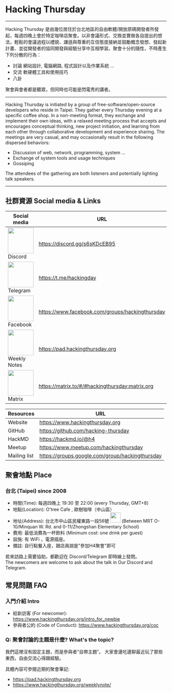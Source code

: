 # Hacking Thursday

---

Hacking Thursday 是由幾位居住於台北地區的自由軟體/開放原碼開發者所發起，每週四晚上會於特定咖啡店聚會。以非會議形式、交換並實做各自提出的想法，輕鬆的會議過程以禮貌、謙遜與尊重的互信態度接納並鼓勵概念發想、發起新計畫、並從開發者的協同開發與經驗分享中互相學習。聚會十分的隨性，不時產生下列分散的行為：

 - 討論 網站設計, 電腦網路, 程式設計以及作業系統 ...
 - 交流 軟硬體工具和使用技巧
 - 八卦

聚會與會者都是聽眾，但同時也可能是閃電秀的講者。


---
   
Hacking Thursday is initiated by a group of free-software/open-source developers who reside in Taipei. They gather every Thursday evening at a specific coffee shop. In a non-meeting format, they exchange and implement their own ideas, with a relaxed meeting process that accepts and encourages conceptual thinking, new project initiation, and learning from each other through collaborative development and experience sharing. The meetings are very casual, and may occasionally result in the following dispersed behaviors:

 - Discussion of web, network, programming, system ...
 - Exchange of system tools and usage techniques
 - Gossiping

The attendees of the gathering are both listeners and potentially lighting talk speakers.

    
---


## 社群資源 Social media & Links

| Social media | URL | QRCode|
|--|--|--|
| <img src="/img/discord.svg" alt="" width="80" /> Discord | <https://discord.gg/s6sKDcEB95> | <img src="/img/qrcode_discord.svg" alt="" width="100" /> |
| <img src="/img/telegram.svg" alt="" width="80" /> Telegram | <https://t.me/hackingday> | <img src="/img/qrcode_telegram.svg" alt="" width="100" /> |
| <img src="/img/facebook.png" alt="" width="80" /> Facebook | <https://www.facebook.com/groups/hackingthursday> | <img src="/img/qrcode_facebook.svg" alt="" width="100" /> |
| <img src="https://hackmd.io/favicon.png" alt="" width="80" /> Weekly Notes | <https://pad.hackingthursday.org> | <img src="/img/qrcode_pad.svg" alt="" width="100" /> |
| <img src="https://matrix.org/assets/favicon.svg" alt="" width="80" /> Matrix | <https://matrix.to/#/#hackingthursday:matrix.org> | <img src="/img/qrcode_matrix.svg" alt="" width="100" /> |



| Resources | URL |
|--|--|
| Website | <https://www.hackingthursday.org> |
| GitHub | <https://github.com/hacking-thursday> |
| HackMD | <https://hackmd.io/@h4> | 
| Meetup | <https://www.meetup.com/hackingthursday> |
| Mailing list | <https://groups.google.com/group/hackingthursday> |


## 聚會地點 Place

### 台北 (Taipei) since 2008

- 時間(Time): 每週四晚上 19:30 至 22:00 (every Thursday, GMT+8)
- 地點(Location): O'tree Cafe , 歐樹咖啡（中山區）
- 地址(Address): 台北市中山區民權東路一段56號 [<img src="https://hackmd.io/_uploads/S1mWDwLi2.png" alt="" width="32" />](https://goo.gl/maps/MhyaQMXXaE2YHKud6) (Between MRT O-10/Minquan W. Rd. and 0-11/Zhongshan Elementary School)
- 費用: 最低消費為一杯飲料 (Minimum cost: one drink per guest)
- 設施: 有 WiFi ，電源插座。
- 備註: 自行點餐入座，跟店員說是"參加H4聚會"即可 

    
若來訪路上需要協助，都歡迎在 Discord/Telegram 即時線上發問。   
The newcomers are welcome to ask about the talk in Our Discord and Telegram.


## 常見問題 FAQ

### 入門介紹 Intro

- 給新訪客 (For newcomer): <https://www.hackingthursday.org/intro_for_newbie>
- 參與者公約 (Code of Conduct): <https://www.hackingthursday.org/coc>


### Q: 聚會討論的主題是什麼? What's the topic?

我們這裡沒有固定主題，而是參與者“自帶主題”。 大家會邊吃邊聊最近玩了那些東西，自由交流心得跟經驗。

具體內容可參閱近期的聚會筆記:

- <https://pad.hackingthursday.org>
- <https://www.hackingthursday.org/weeklynote/>

<!--

References and sources:

- Google Maps' icon: https://www.flaticon.com/free-icon/google-maps_2335353
- QR Code Generator: https://goqr.me/

-->
